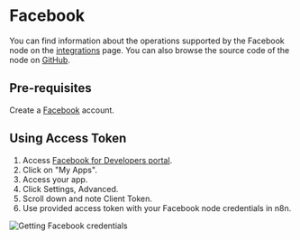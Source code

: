 # Facebook

You can find information about the operations supported by the Facebook node on the [integrations](https://n8n.io/integrations/n8n-nodes-base.facebookGraphApi) page. You can also browse the source code of the node on [GitHub](https://github.com/n8n-io/n8n/tree/master/packages/nodes-base/nodes/Facebook).

## Pre-requisites

Create a [Facebook](https://www.facebook.com/) account.

## Using Access Token

1. Access [Facebook for Developers portal](https://developers.facebook.com/
).
2. Click on "My Apps".
3. Access your app.
4. Click Settings, Advanced.
5. Scroll down and note Client Token.
6. Use provided access token with your Facebook node credentials in n8n.

![Getting Facebook credentials](./using-access-token.gif)
